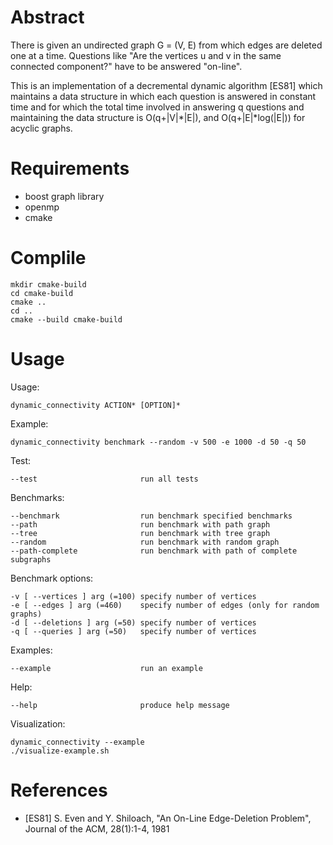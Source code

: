 # Abstract
There is given an undirected graph G = (V, E) from which edges are deleted one at a time. Questions like "Are the vertices u and v in the same connected component?" have to be answered "on-line".

This is an implementation of a decremental dynamic algorithm [ES81] which maintains a data structure in which each question is answered in constant time and for which the total time involved in answering q questions and maintaining the data structure is O(q+|V|*|E|), and O(q+|E|*log(|E|)) for acyclic graphs.

# Requirements
* boost graph library
* openmp
* cmake

# Complile
    
    mkdir cmake-build 
    cd cmake-build 
    cmake ..
    cd ..
    cmake --build cmake-build

# Usage

Usage:

    dynamic_connectivity ACTION* [OPTION]*

Example:

    dynamic_connectivity benchmark --random -v 500 -e 1000 -d 50 -q 50

Test:

    --test                       run all tests

Benchmarks:

    --benchmark                  run benchmark specified benchmarks
    --path                       run benchmark with path graph
    --tree                       run benchmark with tree graph
    --random                     run benchmark with random graph
    --path-complete              run benchmark with path of complete subgraphs

Benchmark options:

    -v [ --vertices ] arg (=100) specify number of vertices
    -e [ --edges ] arg (=460)    specify number of edges (only for random graphs)
    -d [ --deletions ] arg (=50) specify number of vertices
    -q [ --queries ] arg (=50)   specify number of vertices

Examples:

    --example                    run an example
    
Help:

    --help                       produce help message

Visualization:

    dynamic_connectivity --example
    ./visualize-example.sh
    
# References
* [ES81] S. Even and Y. Shiloach, "An On-Line Edge-Deletion Problem", Journal of the ACM, 28(1):1-4, 1981

    
  
  
